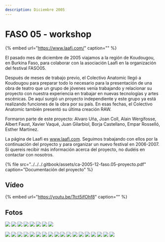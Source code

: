 ```yaml
---
description: Diciembre 2005
---
```


# FASO 05 - workshop

{% embed url="https://www.laafi.com/" caption="" %}

El pasado mes de diciembre de 2005 viajamos a la región de Koudougou, en Burkina Faso, para colaborar con la asociación Laafi en la organización del festival FASO05.

Después de meses de trabajo previo, el Colectivo Anatomic llegó a Koudougou para preparar todo lo necesario para la presentación de una obra de teatro que un grupo de jóvenes venía trabajando y relacionar su proyecto con nuestra experiencia en trabajar en nuevas tecnologías y artes escénicas. De aquí surgió un proyecto independiente y este grupo ya está realizando funciones de la obra por su país. En esas fechas, el Colectivo Anatomic también presentó su última creación RAW.

Formaron parte de este proyecto: Alvaro Uña, Joan Coll, Alain Wergifosse, Albert Faust, Xavier Vaqué, Juan Gilarbiol, Borja Castellano, Empar Rosselló, Esther Martinez.

La página de Laafi es www.laafi.com. Seguimos trabajando con ellos por la continuación del proyecto y para organizar un nuevo festival en 2006-2007. Si quereis recibir más información acerca del proyecto, no dudéis en contactar con nosotros.

{% file src="../../../.gitbook/assets/ca-2005-12-faso.05-proyecto.pdf" caption="Documentación del proyecto" %}

## Vídeo

{% embed url="https://youtu.be/Ttct5ifOhf8" caption="" %}

## Fotos

![](../../../.gitbook/assets/ca-2005-12-faso-05-5-.jpg) ![](../../../.gitbook/assets/ca-2005-12-faso-05-4-.jpg) ![](../../../.gitbook/assets/ca-2005-12-faso-05-5-%20%281%29.jpg) ![](../../../.gitbook/assets/ca-2005-12-faso-05-6-.jpg) ![](../../../.gitbook/assets/ca-2005-12-faso-05-7-.jpg) ![](../../../.gitbook/assets/ca-2005-12-faso-05-8-.jpg) ![](../../../.gitbook/assets/ca-2005-12-faso-05-2-.jpg) ![](../../../.gitbook/assets/ca-2005-12-faso-05-1-.jpg)

![](../../../.gitbook/assets/ca-faso-05-h-1-.jpg)
![](../../../.gitbook/assets/ca-faso-05-h-2-.jpg)
![](../../../.gitbook/assets/ca-faso-05-h-3-.jpg)
![](../../../.gitbook/assets/ca-faso-05-h-4-.jpg)
![](../../../.gitbook/assets/ca-faso-05-h-5-.jpg)
![](../../../.gitbook/assets/ca-faso-05-h-6-.jpg)
![](../../../.gitbook/assets/ca-faso-05-h-7-.jpg)
![](../../../.gitbook/assets/ca-faso-05-h-8-.jpg)
![](../../../.gitbook/assets/ca-faso-05-h-9-.jpg)
![](../../../.gitbook/assets/ca-faso-05-h-10-.jpg)
![](../../../.gitbook/assets/ca-faso-05-h-11-.jpg)
![](../../../.gitbook/assets/ca-faso-05-h-12-.jpg)
![](../../../.gitbook/assets/ca-faso-05-h-13-.jpg)
![](../../../.gitbook/assets/ca-faso-05-h-14-.jpg)
![](../../../.gitbook/assets/ca-faso-05-h-15-.jpg)
![](../../../.gitbook/assets/ca-faso-05-h-16-.jpg)
![](../../../.gitbook/assets/ca-faso-05-h-17-.jpg)
![](../../../.gitbook/assets/ca-faso-05-h-18-.jpg)

